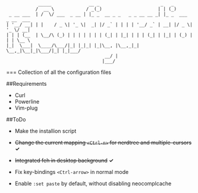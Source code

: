 ```
            _____              __ _                       _   _
           /  __ \            / _(_)                     | | (_)
 _ __ ___  | /  \/ ___  _ __ | |_ _  __ _ _   _ _ __ __ _| |_ _  ___  _ __  ___
| '__/ __| | |    / _ \| '_ \|  _| |/ _` | | | | '__/ _` | __| |/ _ \| '_ \/ __|
| | | (__  | \__/\ (_) | | | | | | | (_| | |_| | | | (_| | |_| | (_) | | | \__ \
|_|  \___|  \____/\___/|_| |_|_| |_|\__, |\__,_|_|  \__,_|\__|_|\___/|_| |_|___/
                                     __/ |
                                    |___/
```
===
Collection of all the configuration files

##Requirements
* Curl
* Powerline
* Vim-plug

##ToDo
* Make the installion script

* ~~Change the current mapping `<Ctrl-n>` for nerdtree and multiple-cursors~~ **&#x2713;**

* ~~Integrated feh in desktop background~~ **&#x2713;**

* Fix key-bindings `<Ctrl-arrow>` in normal mode

* Enable `:set paste` by default, without disabling neocomplcache
